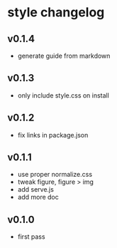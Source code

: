 # style changelog

## v0.1.4
* generate guide from markdown

## v0.1.3
* only include style.css on install

## v0.1.2
* fix links in package.json

## v0.1.1
* use proper normalize.css
* tweak figure, figure > img
* add serve.js
* add more doc

## v0.1.0
* first pass
